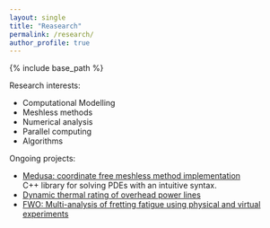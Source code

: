 ```yaml
---
layout: single
title: "Reasearch"
permalink: /research/
author_profile: true
---
```


{% include base_path %}

Research interests:
- Computational Modelling
- Meshless methods
- Numerical analysis
- Parallel computing
- Algorithms

Ongoing projects:
- [Medusa: coordinate free meshless method implementation](http://e6.ijs.si/medusa/)
    <br>C++ library for solving PDEs with an intuitive syntax.
- [Dynamic thermal rating of overhead power lines](http://e6.ijs.si/ParallelAndDistributedSystems/DTRi/)
- [FWO: Multi-analysis of fretting fatigue using physical and virtual
  experiments](http://e6.ijs.si/ParallelAndDistributedSystems/FWO/)
